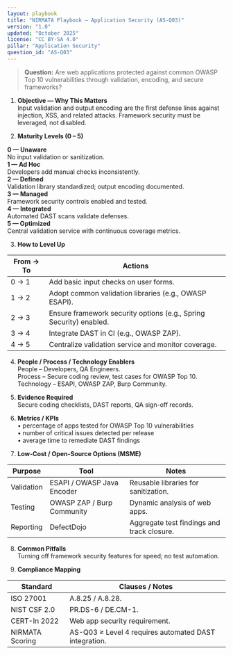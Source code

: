 ```yaml
---
layout: playbook
title: "NIRMATA Playbook — Application Security (AS-Q03)"
version: "1.0"
updated: "October 2025"
license: "CC BY-SA 4.0"
pillar: "Application Security"
question_id: "AS-Q03"
---
```


> **Question:** Are web applications protected against common OWASP Top 10 vulnerabilities through validation, encoding, and secure frameworks?

1. **Objective — Why This Matters**  
Input validation and output encoding are the first defense lines against injection, XSS, and related attacks. Framework security must be leveraged, not disabled.

2. **Maturity Levels (0 – 5)**
<div class="levels-grid">
  <div class="level level-0"><strong>0 — Unaware</strong><br>No input validation or sanitization. </div>
  <div class="level level-1"><strong>1 — Ad Hoc</strong><br>Developers add manual checks inconsistently. </div>
  <div class="level level-2"><strong>2 — Defined</strong><br>Validation library standardized; output encoding documented. </div>
  <div class="level level-3"><strong>3 — Managed</strong><br>Framework security controls enabled and tested. </div>
  <div class="level level-4"><strong>4 — Integrated</strong><br>Automated DAST scans validate defenses. </div>
  <div class="level level-5"><strong>5 — Optimized</strong><br>Central validation service with continuous coverage metrics. </div>
</div>

3. **How to Level Up**

| From → To | Actions |
|---|---|
| 0 → 1 | Add basic input checks on user forms. |
| 1 → 2 | Adopt common validation libraries (e.g., OWASP ESAPI). |
| 2 → 3 | Ensure framework security options (e.g., Spring Security) enabled. |
| 3 → 4 | Integrate DAST in CI (e.g., OWASP ZAP). |
| 4 → 5 | Centralize validation service and monitor coverage. |

4. **People / Process / Technology Enablers**  
People – Developers, QA Engineers.  
Process – Secure coding review, test cases for OWASP Top 10.  
Technology – ESAPI, OWASP ZAP, Burp Community.

5. **Evidence Required**  
Secure coding checklists, DAST reports, QA sign-off records.

6. **Metrics / KPIs**  
• percentage of apps tested for OWASP Top 10 vulnerabilities  
• number of critical issues detected per release  
• average time to remediate DAST findings  

7. **Low-Cost / Open-Source Options (MSME)**  

| Purpose | Tool | Notes |
|---|---|---|
| Validation | ESAPI / OWASP Java Encoder | Reusable libraries for sanitization. |
| Testing | OWASP ZAP / Burp Community | Dynamic analysis of web apps. |
| Reporting | DefectDojo | Aggregate test findings and track closure. |

8. **Common Pitfalls**  
Turning off framework security features for speed; no test automation.

9. **Compliance Mapping**

| Standard | Clauses / Notes |
|---|---|
| ISO 27001 | A.8.25 / A.8.28. |
| NIST CSF 2.0 | PR.DS-6 / DE.CM-1. |
| CERT-In 2022 | Web app security requirement. |
| NIRMATA Scoring | AS-Q03 ≥ Level 4 requires automated DAST integration. |

